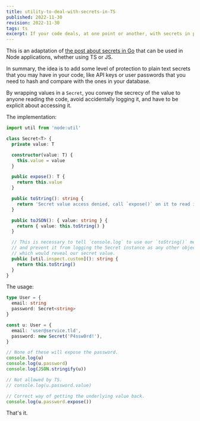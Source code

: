 ```yaml
---
title: utility-to-deal-with-secrets-in-TS
published: 2022-11-30
revision: 2022-11-30
tags: ts
excerpt: If your code deals, at one point or another, with secrets in plain text, it might be a good idea to prevent accidental logging of such sensitive information.
---
```


This is an adaptation of [the post about secrets in Go](./utility-to-deal-with-secrets-in-go.html) that can be used in Node applications, whether using TS or JS.

In summary, the idea is to add some level of protection to plain text secrets that you may have in your code, like API keys or user passwords that you need to hash and compare with the ones in your database.

By wrapping values in a `Secret`, you convey the secrecy of the value to anyone reading the code, avoid accidentally logging it, and have to be explicit about accessing it.

The implementation:

```typescript
import util from 'node:util'

class Secret<T> {
  private value: T

  constructor(value: T) {
    this.value = value
  }

  public expose(): T {
    return this.value
  }

  public toString(): string {
    return 'Secret value access denied, call `expose()` on it to read it.'
  }

  public toJSON(): { value: string } {
    return { value: this.toString() }
  }

  // This is necessary to tell `console.log` to use our `toString()` method
  // and prevent it from logging the Secret instance as any other object,
  // which would reveal our secret value.
  public [util.inspect.custom](): string {
    return this.toString()
  }
}
```

The usage:

```typescript
type User = {
  email: string
  password: Secret<string>
}

const u: User = {
  email: 'user@service.tld',
  password: new Secret('P4ssw0rd!'),
}

// None of these will expose the password.
console.log(u)
console.log(u.password)
console.log(JSON.stringify(u))

// Not allowed by TS.
// console.log(u.password.value)

// Correct way of getting the underlying value back.
console.log(u.password.expose())
```

That's it.

